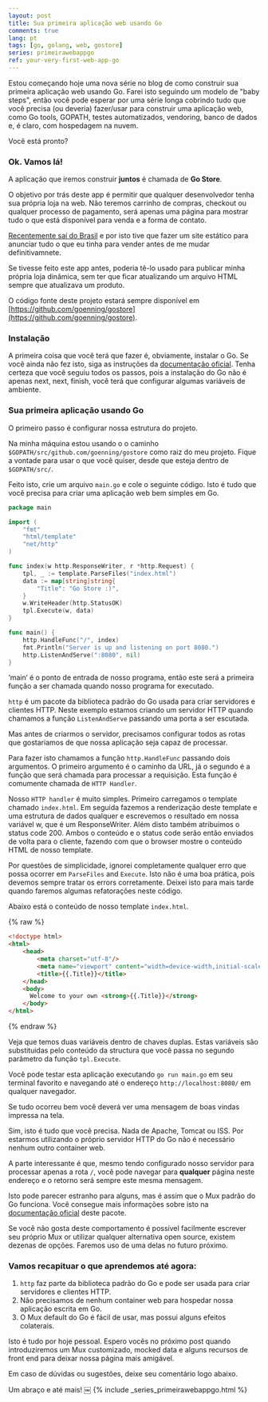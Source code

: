 ```yaml
---
layout: post
title: Sua primeira aplicação web usando Go
comments: true
lang: pt
tags: [go, golang, web, gostore]
series: primeirawebappgo
ref: your-very-first-web-app-go
---
```


Estou começando hoje uma nova série no blog de como construir sua primeira aplicação web usando Go. Farei isto seguindo um modelo de "baby steps", então você pode esperar por uma série longa cobrindo tudo que você precisa (ou deveria) fazer/usar para construir uma aplicação web, como Go tools, GOPATH, testes automatizados, vendoring, banco de dados e, é claro, com hospedagem na nuvem.

Você está pronto?

### Ok. Vamos lá!

A aplicação que iremos construir **juntos** é chamada de **Go Store**.

O objetivo por trás deste app é permitir que qualquer desenvolvedor tenha sua própria loja na web. Não teremos carrinho de compras, checkout ou qualquer processo de pagamento, será apenas uma página para mostrar tudo o que está disponível para venda e a forma de contato.

[Recentemente saí do Brasil](/2016/12/03/de-mudanca-para-irlanda/) e por isto tive que fazer um site estático para anunciar tudo o que eu tinha para vender antes de me mudar definitivamnete.

Se tivesse feito este app antes, poderia tê-lo usado para publicar minha própria loja dinâmica, sem ter que ficar atualizando um arquivo HTML sempre que atualizava um produto.

O código fonte deste projeto estará sempre disponível em [https://github.com/goenning/gostore](https://github.com/goenning/gostore).

### Instalação

A primeira coisa que você terá que fazer é, obviamente, instalar o Go. Se você ainda não fez isto, siga as instruções da [documentação oficial](http://www.golangbr.org/doc/instalacao). Tenha certeza que você seguiu todos os passos, pois a instalação do Go não é apenas next, next, finish, você terá que configurar algumas variáveis de ambiente.

### Sua primeira aplicação usando Go

O primeiro passo é configurar nossa estrutura do projeto. 

Na minha máquina estou usando o o caminho `$GOPATH/src/github.com/goenning/gostore` como raiz do meu projeto. Fique a vontade para usar o que você quiser, desde que esteja dentro de `$GOPATH/src/`.

Feito isto, crie um arquivo `main.go` e cole o seguinte código. Isto é tudo que você precisa para criar uma aplicação web bem simples em Go.

```go
package main

import (
	"fmt"
	"html/template"
	"net/http"
)

func index(w http.ResponseWriter, r *http.Request) {
	tpl, _ := template.ParseFiles("index.html")
	data := map[string]string{
		"Title": "Go Store :)",
	}
	w.WriteHeader(http.StatusOK)
	tpl.Execute(w, data)
}

func main() {
	http.HandleFunc("/", index)
	fmt.Println("Server is up and listening on port 8080.")
	http.ListenAndServe(":8080", nil)
}

````

‘main‘ é o ponto de entrada de nosso programa, então este será a primeira função a ser chamada quando nosso programa for executado.

`http` é um pacote da biblioteca padrão do Go usada para criar servidores e clientes HTTP. Neste exemplo estamos criando um servidor HTTP quando chamamos a função `ListenAndServe` passando uma porta a ser escutada.

Mas antes de criarmos o servidor, precisamos configurar todos as rotas que gostariamos de que nossa aplicação seja capaz de processar.

Para fazer isto chamamos a função `http.HandleFunc` passando dois argumentos. O primeiro argumento é o caminho da URL, já o segundo é a função que será chamada para processar a requisição. Esta função é comumente chamada de `HTTP Handler`.

Nosso `HTTP handler` é muito simples. Primeiro carregamos o template chamado `index.html`. Em seguida fazemos a renderização deste template e uma estrutura de dados qualquer e escrevemos o resultado em nossa variável w, que é um ResponseWriter. Além disto também atribuimos o status code 200. Ambos o conteúdo e o status code serão então enviados de volta para o cliente, fazendo com que o browser mostre o conteúdo HTML de nosso template.

Por questões de simplicidade, ignorei completamente qualquer erro que possa ocorrer em `ParseFiles` and `Execute`. Isto não é uma boa prática, pois devemos sempre tratar os errors corretamente. Deixei isto para mais tarde quando faremos algumas refatorações neste código.

Abaixo está o conteúdo de nosso template `index.html`.

{% raw %}
```html
<!doctype html>
<html>
    <head>
        <meta charset="utf-8"/>
        <meta name="viewport" content="width=device-width,initial-scale=1">
        <title>{{.Title}}</title>
    </head>
    <body>
      Welcome to your own <strong>{{.Title}}</strong>
    </body>
</html>
```
{% endraw %}

Veja que temos duas variáveis dentro de chaves duplas. Estas variáveis são substituidas pelo conteúdo da structura que você passa no segundo parâmetro da função `tpl.Execute`.

Você pode testar esta aplicação executando `go run main.go` em seu terminal favorito e navegando até o endereço `http://localhost:8080/` em qualquer navegador.

Se tudo ocorreu bem você deverá ver uma mensagem de boas vindas impressa na tela.

Sim, isto é tudo que você precisa. Nada de Apache, Tomcat ou ISS. Por estarmos utilizando o próprio servidor HTTP do Go não é necessário nenhum outro container web.

A parte interessante é que, mesmo tendo configurado nosso servidor para processar apenas a rota `/`, você pode navegar para **qualquer** página neste endereço e o retorno será sempre este mesma mensagem.

Isto pode parecer estranho para alguns, mas é assim que o Mux padrão do Go funciona. Você consegue mais informações sobre isto na [documentação oficial](https://golang.org/src/net/http/server.go?s=57308:57433#L1890) deste pacote. 

Se você não gosta deste comportamento é possível facilmente escrever seu próprio Mux or utilizar qualquer alternativa open source, existem dezenas de opções. Faremos uso de uma delas no futuro próximo.

### Vamos recapituar o que aprendemos até agora:

1. `http` faz parte da biblioteca padrão do Go e pode ser usada para criar servidores e clientes HTTP.
2. Não precisamos de nenhum container web para hospedar nossa aplicação escrita em Go.
3. O Mux default do Go é fácil de usar, mas possui alguns efeitos colaterais.

Isto é tudo por hoje pessoal. Espero vocês no próximo post quando introduziremos um Mux customizado, mocked data e alguns recursos de front end para deixar nossa página mais amigável.

Em caso de dúvidas ou sugestões, deixe seu comentário logo abaixo. 

Um abraço e até mais!
￼
{% include _series_primeirawebappgo.html %}